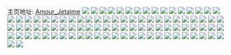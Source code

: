 主页地址: [Amour_Jetaime](https://weibo.com/u/6064671148) 
![](https://wx4.sinaimg.cn/mw2000/006CqK0Aly1h9n0p3jb31j31uf2gkqv5.jpg) 
![](https://wx4.sinaimg.cn/mw2000/006CqK0Aly1h9n0pu9qozj31vy2ilhdu.jpg) 
![](https://wx4.sinaimg.cn/mw2000/006CqK0Aly1h9idngd5bdj32as32c4qq.jpg) 
![](https://wx4.sinaimg.cn/mw2000/006CqK0Aly1h9idnhl2h1j31xo2kwb29.jpg) 
![](https://wx4.sinaimg.cn/mw2000/006CqK0Aly1h9idnjil7aj325l2vfkjm.jpg) 
![](https://wx4.sinaimg.cn/mw2000/006CqK0Aly1h9idnkjwebj32c0340kjm.jpg) 
![](https://wx4.sinaimg.cn/mw2000/006CqK0Agy1h9hemxdm3rj31wg2j91ky.jpg) 
![](https://wx4.sinaimg.cn/mw2000/006CqK0Agy1h9hemz6mctj320d2srkjm.jpg) 
![](https://wx4.sinaimg.cn/mw2000/006CqK0Agy1h9hen0r7ibj32c0340kjm.jpg) 
![](https://wx4.sinaimg.cn/mw2000/006CqK0Agy1h98mzq896kj30wi17c7o3.jpg) 
![](https://wx4.sinaimg.cn/mw2000/006CqK0Agy1h98mzoi2klj32c0340e82.jpg) 
![](https://wx4.sinaimg.cn/mw2000/006CqK0Agy1h92dwyif32j30sg23u4qp.jpg) 
![](https://wx4.sinaimg.cn/mw2000/006CqK0Agy1h92dwwqnvrj30sg4t1qv6.jpg) 
![](https://wx4.sinaimg.cn/mw2000/006CqK0Agy1h92dwzfhevj30u014014y.jpg) 
![](https://wx4.sinaimg.cn/mw2000/006CqK0Agy1h8s2nnttwkj31oq2av4qq.jpg) 
![](https://wx4.sinaimg.cn/mw2000/006CqK0Agy1h8n6oam4tij31iw1u4h9e.jpg) 
![](https://wx4.sinaimg.cn/mw2000/006CqK0Agy1h8k2tq0a59j30ux14mne1.jpg) 
![](https://wx4.sinaimg.cn/mw2000/006CqK0Agy1h8iyc8cxszj30ve15v13y.jpg) 
![](https://wx4.sinaimg.cn/mw2000/006CqK0Agy1h8iyc6gqymj32c03407wl.jpg) 
![](https://wx4.sinaimg.cn/mw2000/006CqK0Agy1h8bn2wd2o7j30w317bne5.jpg) 
![](https://wx4.sinaimg.cn/mw2000/006CqK0Agy1h8bn2usrv1j32c0340e82.jpg) 
![](https://wx4.sinaimg.cn/mw2000/006CqK0Agy1h8bn2xkyo5j32482tne82.jpg) 
![](https://wx4.sinaimg.cn/mw2000/006CqK0Agy1h8bn2z3c2rj32b32umb2a.jpg) 
![](https://wx4.sinaimg.cn/mw2000/006CqK0Agy1h7xoohjy69j32bz30wx6p.jpg) 
![](https://wx4.sinaimg.cn/mw2000/006CqK0Agy1h7p0lgoezsj30wi176wuz.jpg) 
![](https://wx4.sinaimg.cn/mw2000/006CqK0Agy1h7p0ljkwvnj30wi17ch8k.jpg) 
![](https://wx4.sinaimg.cn/mw2000/006CqK0Agy1h7p0lnkw4kj30wi17c1ct.jpg) 
![](https://wx4.sinaimg.cn/mw2000/006CqK0Agy1h7nsfatd9jj30w114n7d9.jpg) 
![](https://wx4.sinaimg.cn/mw2000/006CqK0Agy1h7nsfce7k9j30wi14hgx5.jpg) 
![](https://wx4.sinaimg.cn/mw2000/006CqK0Agy1h7nsff1jyqj30wi17c7f5.jpg) 
![](https://wx4.sinaimg.cn/mw2000/006CqK0Agy1h7nsfgywadj30wi17c47c.jpg) 
![](https://wx4.sinaimg.cn/mw2000/006CqK0Agy1h7nsfizauxj30wi17c490.jpg) 
![](https://wx4.sinaimg.cn/mw2000/006CqK0Agy1h7nsf969o6j30wf15awoz.jpg) 
![](https://wx4.sinaimg.cn/mw2000/006CqK0Agy1h7m7xwqpngj30wi17c1kx.jpg) 
![](https://wx4.sinaimg.cn/mw2000/006CqK0Agy1h7m7xybvhaj30wa17b1bp.jpg) 
![](https://wx4.sinaimg.cn/mw2000/006CqK0Agy1h7m7xumznoj30wi17cnff.jpg) 
![](https://wx4.sinaimg.cn/mw2000/006CqK0Agy1h71p5iaj3kj31it1yjkfc.jpg) 
![](https://wx4.sinaimg.cn/mw2000/006CqK0Agy1h71p5k7mhjj31s02ba7wh.jpg) 
![](https://wx4.sinaimg.cn/mw2000/006CqK0Agy1h71p5meb4bj31rh24rb29.jpg) 
![](https://wx4.sinaimg.cn/mw2000/006CqK0Agy1h6uh2s4hf1j30wi17cgpp.jpg) 
![](https://wx4.sinaimg.cn/mw2000/006CqK0Agy1h6nwzbyrdkj30wi176n11.jpg) 
![](https://wx4.sinaimg.cn/mw2000/006CqK0Agy1h6li37wffgj32c0340u0y.jpg) 
![](https://wx4.sinaimg.cn/mw2000/006CqK0Agy1h6li33pqmpj32c0340hdu.jpg) 
![](https://wx4.sinaimg.cn/mw2000/006CqK0Agy1h6li3ayslyj325f2v8qja.jpg) 
![](https://wx4.sinaimg.cn/mw2000/006CqK0Agy1h5c5zd5ov7j30sg13a7er.jpg) 
![](https://wx4.sinaimg.cn/mw2000/006CqK0Agy1h4gr6sw45bj30wi17cdtz.jpg) 
![](https://wx4.sinaimg.cn/mw2000/006CqK0Agy1h428bpao30j30u014049f.jpg) 
![](https://wx4.sinaimg.cn/mw2000/006CqK0Agy1h428bqmipvj31360u0498.jpg) 
![](https://wx4.sinaimg.cn/mw2000/006CqK0Agy1h428brpgoej30u0140dob.jpg) 
![](https://wx4.sinaimg.cn/mw2000/006CqK0Agy1h35q9b6o00j31o0280kjl.jpg) 
![](https://wx4.sinaimg.cn/mw2000/006CqK0Agy1h2yalzmowrj30u0140n7l.jpg) 
![](https://wx4.sinaimg.cn/mw2000/006CqK0Agy1h25dxlvld9j30u013kgtz.jpg) 
![](https://wx4.sinaimg.cn/mw2000/006CqK0Agy1h1o5xvxpndj30u013o78d.jpg) 
![](https://wx4.sinaimg.cn/mw2000/006CqK0Agy1h1n535m9hqj30u01407au.jpg) 
![](https://wx4.sinaimg.cn/mw2000/006CqK0Agy1h1n5365f05j30u00wadjp.jpg) 
![](https://wx4.sinaimg.cn/mw2000/006CqK0Agy1h1n536ot40j30u0140n4v.jpg) 
![](https://wx4.sinaimg.cn/mw2000/006CqK0Agy1h0uqoaqhgvj30u0140n66.jpg) 
![](https://wx4.sinaimg.cn/mw2000/006CqK0Agy1h0uqobm8yxj30u0140k10.jpg) 
![](https://wx4.sinaimg.cn/mw2000/006CqK0Agy1h096mhp2f2j30u0140gyx.jpg) 
![](https://wx4.sinaimg.cn/mw2000/006CqK0Agy1h096mikjjsj30u011kds6.jpg) 
![](https://wx4.sinaimg.cn/mw2000/006CqK0Agy1h096mksgmqj30u013zgzu.jpg) 
![](https://wx4.sinaimg.cn/mw2000/006CqK0Agy1h096mlclu8j30u015ldjz.jpg) 
![](https://wx4.sinaimg.cn/mw2000/006CqK0Agy1h096mlyr8mj30vr0u0agy.jpg) 
![](https://wx4.sinaimg.cn/mw2000/006CqK0Agy1h096mmsx5hj30u0140n29.jpg) 
![](https://wx4.sinaimg.cn/mw2000/006CqK0Agy1h096mngjxfj30u0140jxn.jpg) 
![](https://wx4.sinaimg.cn/mw2000/006CqK0Agy1h096mo1q8ej30u00u1456.jpg) 
![](https://wx4.sinaimg.cn/mw2000/006CqK0Agy1h096molf8vj30u00ua7ak.jpg) 
![](https://wx4.sinaimg.cn/mw2000/006CqK0Aly1gywi8yqfa8j30u013ojvq.jpg) 
![](https://wx4.sinaimg.cn/mw2000/006CqK0Aly1gywi8z72rkj30u0140q79.jpg) 
![](https://wx4.sinaimg.cn/mw2000/006CqK0Aly1gywi8zjs7xj30u00u5act.jpg) 
![](https://wx4.sinaimg.cn/mw2000/006CqK0Aly1gyoo8yuixcj30u014079g.jpg) 
![](https://wx4.sinaimg.cn/mw2000/006CqK0Aly1gygtc3s5nfj30u0140144.jpg) 
![](https://wx4.sinaimg.cn/mw2000/006CqK0Aly1gygtc44iq3j30u0140tkn.jpg) 
![](https://wx4.sinaimg.cn/mw2000/006CqK0Aly1gygtc4h9gvj30ru114k0r.jpg) 
![](https://wx4.sinaimg.cn/mw2000/006CqK0Agy1gxy06cp1xsj30s511jjwh.jpg) 
![](https://wx4.sinaimg.cn/mw2000/006CqK0Agy1gxy06f57ovj30u00u0dkz.jpg) 
![](https://wx4.sinaimg.cn/mw2000/006CqK0Agy1gxy06fwbaxj30u01aen29.jpg) 
![](https://wx4.sinaimg.cn/mw2000/006CqK0Agy1gw4pyzz0rtj30u014044o.jpg) 
![](https://wx4.sinaimg.cn/mw2000/006CqK0Agy1gw4pz1jiy6j30u0140jxn.jpg) 
![](https://wx4.sinaimg.cn/mw2000/006CqK0Agy1gvznyp0fe3j30u0140gu5.jpg) 
![](https://wx4.sinaimg.cn/mw2000/006CqK0Agy1gvznyqeuh5j30u0140wme.jpg) 
![](https://wx4.sinaimg.cn/mw2000/006CqK0Agy1gvznyr26zij30r6109dn2.jpg) 
![](https://wx4.sinaimg.cn/mw2000/006CqK0Agy1gvznyrtj1gj31400u045n.jpg) 
![](https://wx4.sinaimg.cn/mw2000/006CqK0Agy1gvznysx2c6j30u0140wn4.jpg) 
![](https://wx4.sinaimg.cn/mw2000/006CqK0Agy1gvznyts0ffj30u0140jyx.jpg) 
![](https://wx4.sinaimg.cn/mw2000/006CqK0Agy1guxrd9yp1mj60u0140dkx02.jpg) 
![](https://wx4.sinaimg.cn/mw2000/006CqK0Agy1guw45l5q0ej60u0140jvc02.jpg) 
![](https://wx4.sinaimg.cn/mw2000/006CqK0Agy1guw45miviyj60u0140af702.jpg) 
![](https://wx4.sinaimg.cn/mw2000/006CqK0Agy1guw45n7pkmj60u014u0xf02.jpg) 
![](https://wx4.sinaimg.cn/mw2000/006CqK0Agy1gungfyg3e2j60u0140gqx02.jpg) 
![](https://wx4.sinaimg.cn/mw2000/006CqK0Aly1gthl2vcw9vj30u0140n2r.jpg) 
![](https://wx4.sinaimg.cn/mw2000/006CqK0Aly1gthl2w2svvj30u01400xq.jpg) 
![](https://wx4.sinaimg.cn/mw2000/006CqK0Aly1gthl2y1cbyj31400u0gr6.jpg) 
